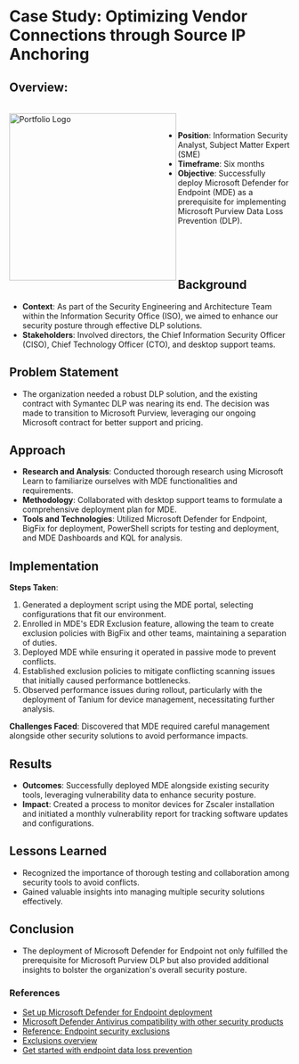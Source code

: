 # Case Study:  Optimizing Vendor Connections through Source IP Anchoring

## Overview:
</br>

<img align="left" alt="Portfolio Logo" width="300px" src="https://encrypted-tbn0.gstatic.com/images?q=tbn:ANd9GcQyMk6xX2_L1CvEBpw6xu1ipeeYuMHeE8R6jg&s" />
</br>

- **Position**:  Information Security Analyst, Subject Matter Expert (SME)
- **Timeframe**:  Six months
- **Objective**:  Successfully deploy Microsoft Defender for Endpoint (MDE) as a prerequisite for implementing Microsoft Purview Data Loss Prevention (DLP).  
</br>
</br>
</br>


## Background
- **Context**:  As part of the Security Engineering and Architecture Team within the Information Security Office (ISO), we aimed to enhance our security posture through effective DLP solutions.  
- **Stakeholders**:  Involved directors, the Chief Information Security Officer (CISO), Chief Technology Officer (CTO), and desktop support teams.  

## Problem Statement
- The organization needed a robust DLP solution, and the existing contract with Symantec DLP was nearing its end.  The decision was made to transition to Microsoft Purview, leveraging our ongoing Microsoft contract for better support and pricing.  

## Approach
- **Research and Analysis**:  Conducted thorough research using Microsoft Learn to familiarize ourselves with MDE functionalities and requirements.  
- **Methodology**:  Collaborated with desktop support teams to formulate a comprehensive deployment plan for MDE.  
- **Tools and Technologies**:  Utilized Microsoft Defender for Endpoint, BigFix for deployment, PowerShell scripts for testing and deployment, and MDE Dashboards and KQL for analysis.  

## Implementation
**Steps Taken**:
1. Generated a deployment script using the MDE portal, selecting configurations that fit our environment.
2. Enrolled in MDE's EDR Exclusion feature, allowing the team to create exclusion policies with BigFix and other teams, maintaining a separation of duties.
3. Deployed MDE while ensuring it operated in passive mode to prevent conflicts.
4. Established exclusion policies to mitigate conflicting scanning issues that initially caused performance bottlenecks.
5. Observed performance issues during rollout, particularly with the deployment of Tanium for device management, necessitating further analysis.  

**Challenges Faced**:  Discovered that MDE required careful management alongside other security solutions to avoid performance impacts.  

## Results
- **Outcomes**:  Successfully deployed MDE alongside existing security tools, leveraging vulnerability data to enhance security posture.  
- **Impact**:  Created a process to monitor devices for Zscaler installation and initiated a monthly vulnerability report for tracking software updates and configurations.  

## Lessons Learned
- Recognized the importance of thorough testing and collaboration among security tools to avoid conflicts.  
- Gained valuable insights into managing multiple security solutions effectively.  

## Conclusion
- The deployment of Microsoft Defender for Endpoint not only fulfilled the prerequisite for Microsoft Purview DLP but also provided additional insights to bolster the organization's overall security posture.  

### References
- [Set up Microsoft Defender for Endpoint deployment](https://learn.microsoft.com/en-us/defender-endpoint/production-deployment)
- [Microsoft Defender Antivirus compatibility with other security products](https://learn.microsoft.com/en-us/defender-endpoint/microsoft-defender-antivirus-compatibility)
- [Reference: Endpoint security exclusions](https://help.tanium.com/bundle/ug_client_cloud/page/client/security_exclusions.html)
- [Exclusions overview](https://learn.microsoft.com/en-us/defender-endpoint/navigate-defender-endpoint-antivirus-exclusions)
- [Get started with endpoint data loss prevention](https://learn.microsoft.com/en-us/purview/endpoint-dlp-getting-started)
